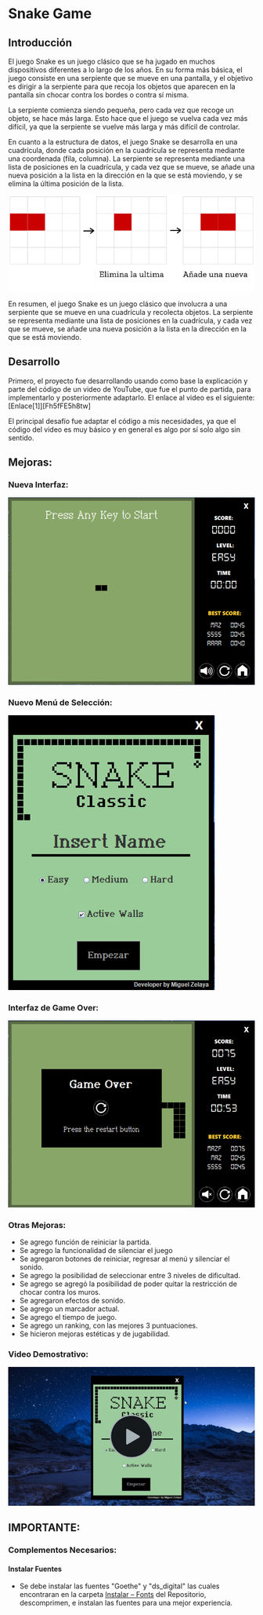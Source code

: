 # Snake Game

## Introducción

El juego Snake es un juego clásico que se ha jugado en muchos dispositivos diferentes a lo largo de los años. En su forma más básica, el juego consiste en una serpiente que se mueve en una pantalla, y el objetivo es dirigir a la serpiente para que recoja los objetos que aparecen en la pantalla sin chocar contra los bordes o contra sí misma.

La serpiente comienza siendo pequeña, pero cada vez que recoge un objeto, se hace más larga. Esto hace que el juego se vuelva cada vez más difícil, ya que la serpiente se vuelve más larga y más difícil de controlar.

En cuanto a la estructura de datos, el juego Snake se desarrolla en una cuadrícula, donde cada posición en la cuadrícula se representa mediante una coordenada (fila, columna). La serpiente se representa mediante una lista de posiciones en la cuadrícula, y cada vez que se mueve, se añade una nueva posición a la lista en la dirección en la que se está moviendo, y se elimina la última posición de la lista.

![Image text](https://github.com/zzMAZzz/Unidad3_Ejercicio1-16/blob/main/Imagenes/Snake1.png)

En resumen, el juego Snake es un juego clásico que involucra a una serpiente que se mueve en una cuadrícula y recolecta objetos. La serpiente se representa mediante una lista de posiciones en la cuadrícula, y cada vez que se mueve, se añade una nueva posición a la lista en la dirección en la que se está moviendo.

## Desarrollo
Primero, el proyecto fue desarrollando usando como base la explicación y parte del código de un video de YouTube, que fue el punto de partida, para implementarlo y posteriormente adaptarlo. 
El enlace al video es el siguiente: [Enlace[1]][Fh5fFE5h8tw]

El principal desafío fue adaptar el código a mis necesidades, ya que el código del video es muy básico y en general es algo por sí solo algo sin sentido.

## Mejoras:

### Nueva Interfaz:
![Image text](https://github.com/zzMAZzz/Unidad3_Ejercicio1-16/blob/main/Imagenes/Snake2.png)

### Nuevo Menú de Selección:
![Image text](https://github.com/zzMAZzz/Unidad3_Ejercicio1-16/blob/main/Imagenes/Snake3.png)

### Interfaz de Game Over:
![Image text](https://github.com/zzMAZzz/Unidad3_Ejercicio1-16/blob/main/Imagenes/Snake4.png)

### Otras Mejoras:
- Se agrego función de reiniciar la partida.
- Se agrego la funcionalidad de silenciar el juego
- Se agregaron botones de reiniciar, regresar al menú y silenciar el sonido.
- Se agrego la posibilidad de seleccionar entre 3 niveles de dificultad.
- Se agrego se agregó la posibilidad de poder quitar la restricción de chocar contra los muros. 
- Se agregaron efectos de sonido.
- Se agrego un marcador actual.
- Se agrego el tiempo de juego.
- Se agrego un ranking, con las mejores 3 puntuaciones.
- Se hicieron mejoras estéticas y de jugabilidad.

### Video Demostrativo:
[![Watch the video](https://github.com/zzMAZzz/Unidad3_Ejercicio1-16/blob/main/Imagenes/preview.png)](https://youtu.be/u8SMderv3jo)

## IMPORTANTE:
### Complementos Necesarios:
#### Instalar Fuentes
- Se debe instalar las fuentes "Goethe" y "ds_digital" las cuales encontraran en la carpeta [Instalar – Fonts](https://github.com/zzMAZzz/SnakeGame_20181900636/tree/main/Instalar%20-%20Fonts "Fonts") del Repositorio, descomprimen, e instalan las fuentes para una mejor experiencia. 
